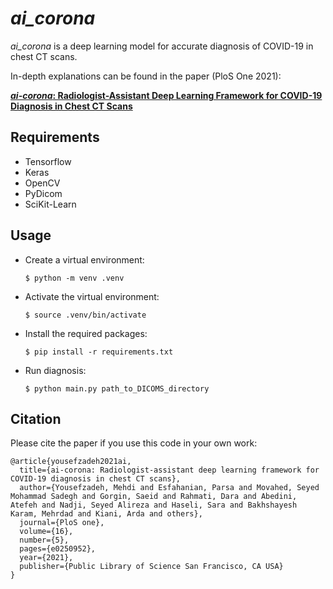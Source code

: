 # _ai_corona_

_ai_corona_ is a deep learning model for accurate diagnosis of COVID-19 in chest CT scans.

In-depth explanations can be found in the paper (PloS One 2021):

[**_ai-corona_: Radiologist-Assistant Deep Learning Framework for COVID-19 Diagnosis in Chest CT Scans**](https://journals.plos.org/plosone/article?id=10.1371/journal.pone.0250952)

## Requirements

- Tensorflow
- Keras
- OpenCV
- PyDicom
- SciKit-Learn

## Usage

- Create a virtual environment:
  ```shell
  $ python -m venv .venv
  ```
- Activate the virtual environment:
  ```shell
  $ source .venv/bin/activate
  ```
- Install the required packages:
  ```shell
  $ pip install -r requirements.txt
  ```
- Run diagnosis:
  ```shell
  $ python main.py path_to_DICOMS_directory
  ```

## Citation

Please cite the paper if you use this code in your own work:

```
@article{yousefzadeh2021ai,
  title={ai-corona: Radiologist-assistant deep learning framework for COVID-19 diagnosis in chest CT scans},
  author={Yousefzadeh, Mehdi and Esfahanian, Parsa and Movahed, Seyed Mohammad Sadegh and Gorgin, Saeid and Rahmati, Dara and Abedini, Atefeh and Nadji, Seyed Alireza and Haseli, Sara and Bakhshayesh Karam, Mehrdad and Kiani, Arda and others},
  journal={PloS one},
  volume={16},
  number={5},
  pages={e0250952},
  year={2021},
  publisher={Public Library of Science San Francisco, CA USA}
}
```
